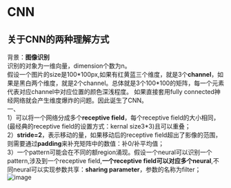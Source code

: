 # CNN
## 关于CNN的两种理解方式  
背景：**图像识别**  
识别的对象为一维向量，dimension个数为n。  
假设一个图片的size是100\*100px,如果有红黄蓝三个维度，就是3个**channel**，如果是黑白两个维度，就是2个channel。总体就是3个100\*100的矩阵，每一个元素代表对应channel中对应位置的颜色深浅程度。
如果直接套用fully connected神经网络就会产生维度爆炸的问题。因此诞生了CNN。  
一、  
1）可以将一个网络分成多个**receptive field**，每个receptive field的大小相同，(最经典的receptive field的设置方式：kernal size3\*3)且可以重叠；  
2）**stride=2**，表示移动的量，如果移动后的receptive field超出了影像的范围，则需要通过**padding**来补充矩阵中的数值：补0/补平均值；  
3）一个pattern可能会在不同的额region涌现。假设一个neural可以识别一个pattern,涉及到一个receptive field,**一个receptive field可以对应多个neural**,不同neural可以实现参数共享：**sharing parameter**，参数的名称为filter；
![image](https://user-images.githubusercontent.com/56083834/143990711-ee2cfcc6-6518-4a3b-a0c4-19536b991eb9.png)



